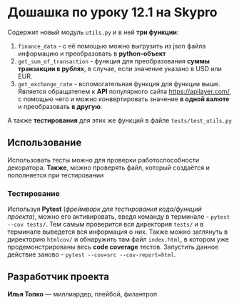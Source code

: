 # Дошашка по уроку 12.1 на Skypro
Содержит новый модуль `utils.py` и в ней **три функции**:
1. `finance_data` - с её помощью можно выгрузить из json файла информацию и преобразовать в **python-объект**
2. `get_sum_of_transaction` - функция для преобразования **суммы транзакции в рублях**, в случае, если значение указано
в USD или EUR.
3. `get_exchange_rate` - вспомогательная функция для функции выше. Является обращателем к **API** популярного 
сайта https://apilayer.com/, с помощью чего и можно конвертировать значение **в одной валюте** и преобразовать
**в другую**.

А также **тестирования** для этих же функций в файле `tests/test_utils.py`

## Использование
Использовать тесты можно для проверки работоспособности декоратора. **Также**, можно проверять файл, который создаётся
и пополняется при тестировании

### Тестирование
Используя **Pytest** (_фреймворк для тестирования кода/функций проекта_), можно его активировать, введя команду в
терминале - `pytest --cov tests/`. Тем самым проверится вся директория `tests/` и в терминале выведется вся информация
о них. Также можно заглянуть в директорию `htmlcov/` и обнаружить там файл `index.html`, в котором уже
продемонстрированы весь **code coverage** тестов. Запустить данное действие заново - 
`pytest --cov=src --cov-report=html`.

## Разработчик проекта
**Илья Топко** — миллиардер, плейбой, филантроп